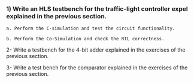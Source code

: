 

### 1) Write an HLS testbench for the traffic-light controller expel explained in the previous section.
    
    a. Perform the C-simulation and test the circuit functionality.
    
    b. Perform the Co-Simulation and check the RTL correctness.


2- Write a testbench for the 4-bit adder explained in the exercises of the previous section.


3- Write a test bench for the comparator explained in the exercises of the previous section.



